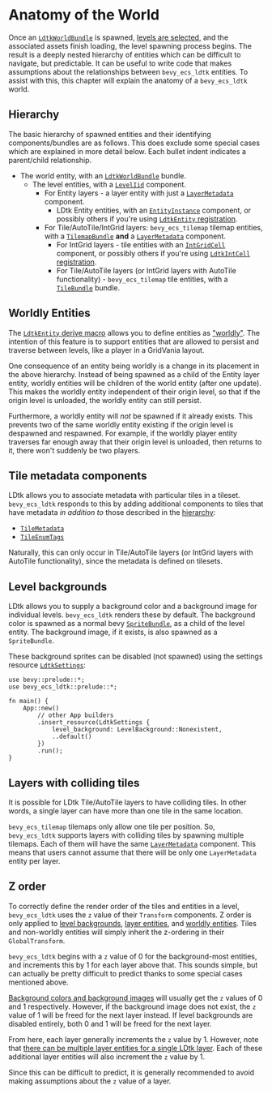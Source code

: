 # Anatomy of the World
Once an [`LdtkWorldBundle`](https://docs.rs/bevy_ecs_ldtk/0.10.0/bevy_ecs_ldtk/prelude/struct.LdtkWorldBundle.html) is spawned, [levels are selected](level-selection.md), and the associated assets finish loading, the level spawning process begins. <!-- x-release-please-version -->
The result is a deeply nested hierarchy of entities which can be difficult to navigate, but predictable.
It can be useful to write code that makes assumptions about the relationships between `bevy_ecs_ldtk` entities.
To assist with this, this chapter will explain the anatomy of a `bevy_ecs_ldtk` world.

## Hierarchy
The basic hierarchy of spawned entities and their identifying components/bundles are as follows.
This does exclude some special cases which are explained in more detail below.
Each bullet indent indicates a parent/child relationship.
- The world entity, with an [`LdtkWorldBundle`](https://docs.rs/bevy_ecs_ldtk/0.10.0/bevy_ecs_ldtk/prelude/struct.LdtkWorldBundle.html) bundle. <!-- x-release-please-version -->
  - The level entities, with a [`LevelIid`](https://docs.rs/bevy_ecs_ldtk/0.10.0/bevy_ecs_ldtk/prelude/struct.LevelIid.html) component. <!-- x-release-please-version -->
    - For Entity layers - a layer entity with just a [`LayerMetadata`](https://docs.rs/bevy_ecs_ldtk/0.10.0/bevy_ecs_ldtk/prelude/struct.LayerMetadata.html) component. <!-- x-release-please-version -->
      - LDtk Entity entities, with an [`EntityInstance`](https://docs.rs/bevy_ecs_ldtk/0.10.0/bevy_ecs_ldtk/ldtk/struct.EntityInstance.html) component, or possibly others if you're using [`LdtkEntity` registration](game-logic-integration.html#ldtkentity-and-ldtkintcell-registration). <!-- x-release-please-version --> 
    - For Tile/AutoTile/IntGrid layers: `bevy_ecs_tilemap` tilemap entities, with a [`TilemapBundle`](https://docs.rs/bevy_ecs_tilemap/latest/bevy_ecs_tilemap/type.TilemapBundle.html) **and** a [`LayerMetadata`](https://docs.rs/bevy_ecs_ldtk/0.10.0/bevy_ecs_ldtk/prelude/struct.LayerMetadata.html) component. <!-- x-release-please-version -->
      - For IntGrid layers - tile entities with an [`IntGridCell`](https://docs.rs/bevy_ecs_ldtk/0.10.0/bevy_ecs_ldtk/prelude/struct.IntGridCell.html) component, or possibly others if you're using [`LdtkIntCell` registration](game-logic-integration.html#ldtkentity-and-ldtkintcell-registration). <!-- x-release-please-version -->
      - For Tile/AutoTile layers (or IntGrid layers with AutoTile functionality) - `bevy_ecs_tilemap` tile entities, with a [`TileBundle`](https://docs.rs/bevy_ecs_tilemap/latest/bevy_ecs_tilemap/tiles/struct.TileBundle.html) bundle.

## Worldly Entities
The [`LdtkEntity` derive macro](game-logic-integration.html#ldtkentity-and-ldtkintcell-registration) allows you to define entities as ["worldly"](https://docs.rs/bevy_ecs_ldtk/0.10.0/bevy_ecs_ldtk/app/trait.LdtkEntity.html#worldly). <!-- x-release-please-version -->
The intention of this feature is to support entities that are allowed to persist and traverse between levels, like a player in a GridVania layout.

One consequence of an entity being worldly is a change in its placement in the above hierarchy.
Instead of being spawned as a child of the Entity layer entity, worldly entities will be children of the world entity (after one update).
This makes the worldly entity independent of their origin level, so that if the origin level is unloaded, the worldly entity can still persist.

Furthermore, a worldly entity will *not* be spawned if it already exists.
This prevents two of the same worldly entity existing if the origin level is despawned and respawned.
For example, if the worldly player entity traverses far enough away that their origin level is unloaded, then returns to it, there won't suddenly be two players.

## Tile metadata components
LDtk allows you to associate metadata with particular tiles in a tileset.
`bevy_ecs_ldtk` responds to this by adding additional components to tiles that have metadata *in addition to* those described in the [hierarchy](#hierarchy):

- [`TileMetadata`](https://docs.rs/bevy_ecs_ldtk/0.10.0/bevy_ecs_ldtk/prelude/struct.TileMetadata.html) <!-- x-release-please-version -->
- [`TileEnumTags`](https://docs.rs/bevy_ecs_ldtk/0.10.0/bevy_ecs_ldtk/prelude/struct.TileEnumTags.html) <!-- x-release-please-version -->

Naturally, this can only occur in Tile/AutoTile layers (or IntGrid layers with AutoTile functionality), since the metadata is defined on tilesets.

## Level backgrounds
LDtk allows you to supply a background color and a background image for individual levels.
`bevy_ecs_ldtk` renders these by default.
The background color is spawned as a normal bevy [`SpriteBundle`](https://docs.rs/bevy/latest/bevy/prelude/struct.SpriteBundle.html), as a child of the level entity.
The background image, if it exists, is also spawned as a `SpriteBundle`.

These background sprites can be disabled (not spawned) using the settings resource [`LdtkSettings`](https://docs.rs/bevy_ecs_ldtk/0.10.0/bevy_ecs_ldtk/prelude/struct.LdtkSettings.html): <!-- x-release-please-version -->
```rust,no_run
use bevy::prelude::*;
use bevy_ecs_ldtk::prelude::*;

fn main() {
    App::new()
        // other App builders
        .insert_resource(LdtkSettings {
            level_background: LevelBackground::Nonexistent,
            ..default()
        })
        .run();
}
```

## Layers with colliding tiles
It is possible for LDtk Tile/AutoTile layers to have colliding tiles.
In other words, a single layer can have more than one tile in the same location.

`bevy_ecs_tilemap` tilemaps only allow one tile per position.
So, `bevy_ecs_ldtk` supports layers with colliding tiles by spawning multiple tilemaps.
Each of them will have the same [`LayerMetadata`](https://docs.rs/bevy_ecs_ldtk/0.10.0/bevy_ecs_ldtk/prelude/struct.LayerMetadata.html) component. <!-- x-release-please-version -->
This means that users cannot assume that there will be only one `LayerMetadata` entity per layer.


## Z order
To correctly define the render order of the tiles and entities in a level, `bevy_ecs_ldtk` uses the `z` value of their `Transform` components.
Z order is only applied to [level backgrounds](#level-backgrounds), [layer entities](#layers-with-colliding-tiles), and [worldly entities](#worldly-entities).
Tiles and non-worldly entities will simply inherit the z-ordering in their `GlobalTransform`.

`bevy_ecs_ldtk` begins with a `z` value of 0 for the background-most entities, and increments this by 1 for each layer above that.
This sounds simple, but can actually be pretty difficult to predict thanks to some special cases mentioned above.

[Background colors and background images](#level-backgrounds) will usually get the `z` values of 0 and 1 respectively.
However, if the background image does not exist, the `z` value of 1 will be freed for the next layer instead.
If level backgrounds are disabled entirely, both 0 and 1 will be freed for the next layer.

From here, each layer generally increments the `z` value by 1.
However, note that [there can be multiple layer entities for a single LDtk layer](#layers-with-colliding-tiles).
Each of these additional layer entities will also increment the `z` value by 1.

Since this can be difficult to predict, it is generally recommended to avoid making assumptions about the `z` value of a layer.
